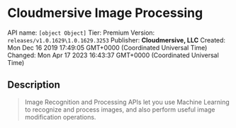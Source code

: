 # Cloudmersive Image Processing
API name: `[object Object]`
Tier: Premium
Version: `releases/v1.0.1629\1.0.1629.3253`
Publisher: **Cloudmersive, LLC**
Created: Mon Dec 16 2019 17:49:05 GMT+0000 (Coordinated Universal Time)
Changed: Mon Apr 17 2023 16:43:37 GMT+0000 (Coordinated Universal Time)

## Description
> Image Recognition and Processing APIs let you use Machine Learning to recognize and process images, and also perform useful image modification operations.

